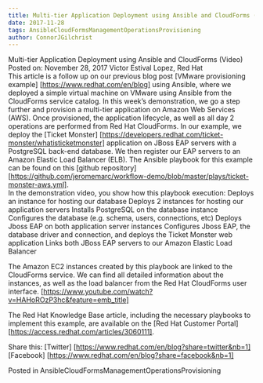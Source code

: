 ```yaml
---
title: Multi-tier Application Deployment using Ansible and CloudForms (Video) 
date: 2017-11-28
tags: AnsibleCloudFormsManagementOperationsProvisioning
author: ConnorJGilchrist
---
```


Multi-tier Application Deployment using Ansible and CloudForms (Video)
Posted on: November 28, 2017
Victor Estival Lopez, Red Hat  
This article is a follow up on our previous blog post [VMware provisioning example] [https://www.redhat.com/en/blog] using Ansible, where we deployed a simple virtual machine on VMware using Ansible from the CloudForms service catalog. In this week’s demonstration, we go a step further and provision a multi-tier application on Amazon Web Services (AWS). Once provisioned, the application lifecycle, as well as all day 2 operations are performed from Red Hat CloudForms.
In our example, we deploy the [Ticket Monster] [https://developers.redhat.com/ticket-monster/whatisticketmonster] application on JBoss EAP servers with a PostgreSQL back-end database. We then register our EAP servers to an Amazon Elastic Load Balancer (ELB). The Ansible playbook for this example can be found on this [github repository] [https://github.com/jeromemarc/workflow-demo/blob/master/plays/ticket-monster-aws.yml].  
In the demonstration video, you show how this playbook execution:
Deploys an instance for hosting our database
Deploys 2 instances for hosting our application servers
Installs PostgreSQL on the database instance
Configures the database (e.g. schema, users, connections, etc)
Deploys Jboss EAP on both application server instances
Configures Jboss EAP, the database driver and connection, and deploys the Ticket Monster web application
Links both JBoss EAP servers to our Amazon Elastic Load Balancer
  
The Amazon EC2 instances created by this playbook are linked to the CloudForms service. We can find all detailed information about the instances, as well as the load balancer from the Red Hat CloudForms user interface.
 [https://www.youtube.com/watch?v=HAHoROzP3hc&feature=emb_title]  
  
The Red Hat Knowledge Base article, including the necessary playbooks to implement this example, are available on the [Red Hat Customer Portal] [https://access.redhat.com/articles/3060111].

Share this:
[Twitter] [https://www.redhat.com/en/blog?share=twitter&nb=1]
[Facebook] [https://www.redhat.com/en/blog?share=facebook&nb=1]

Posted in AnsibleCloudFormsManagementOperationsProvisioning
